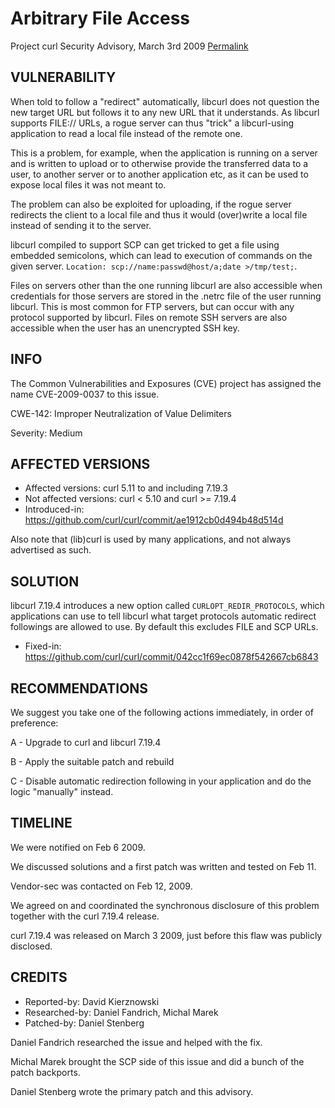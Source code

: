 Arbitrary File Access
=====================

Project curl Security Advisory, March 3rd 2009
[Permalink](https://curl.se/docs/CVE-2009-0037.html)

VULNERABILITY
-------------

When told to follow a "redirect" automatically, libcurl does not question the
new target URL but follows it to any new URL that it understands. As libcurl
supports FILE:// URLs, a rogue server can thus "trick" a libcurl-using
application to read a local file instead of the remote one.

This is a problem, for example, when the application is running on a server
and is written to upload or to otherwise provide the transferred data to a
user, to another server or to another application etc, as it can be used to
expose local files it was not meant to.

The problem can also be exploited for uploading, if the rogue server
redirects the client to a local file and thus it would (over)write a local
file instead of sending it to the server.

libcurl compiled to support SCP can get tricked to get a file using embedded
semicolons, which can lead to execution of commands on the given
server. `Location: scp://name:passwd@host/a;date >/tmp/test;`.

Files on servers other than the one running libcurl are also accessible when
credentials for those servers are stored in the .netrc file of the user
running libcurl. This is most common for FTP servers, but can occur with
any protocol supported by libcurl. Files on remote SSH servers are also
accessible when the user has an unencrypted SSH key.

INFO
----

The Common Vulnerabilities and Exposures (CVE) project has assigned the name
CVE-2009-0037 to this issue.

CWE-142: Improper Neutralization of Value Delimiters

Severity: Medium

AFFECTED VERSIONS
-----------------

- Affected versions: curl 5.11 to and including 7.19.3
- Not affected versions: curl < 5.10 and curl >= 7.19.4
- Introduced-in: https://github.com/curl/curl/commit/ae1912cb0d494b48d514d

Also note that (lib)curl is used by many applications, and not always
advertised as such.

SOLUTION
--------

libcurl 7.19.4 introduces a new option called `CURLOPT_REDIR_PROTOCOLS`, which
applications can use to tell libcurl what target protocols automatic redirect
followings are allowed to use. By default this excludes FILE and SCP URLs.

- Fixed-in: https://github.com/curl/curl/commit/042cc1f69ec0878f542667cb6843

RECOMMENDATIONS
---------------

We suggest you take one of the following actions immediately, in order of
preference:

 A - Upgrade to curl and libcurl 7.19.4

 B - Apply the suitable patch and rebuild

 C - Disable automatic redirection following in your application and do the
     logic "manually" instead.

TIMELINE
---------

We were notified on Feb 6 2009.

We discussed solutions and a first patch was written and tested on Feb 11.

Vendor-sec was contacted on Feb 12, 2009.

We agreed on and coordinated the synchronous disclosure of this problem
together with the curl 7.19.4 release.

curl 7.19.4 was released on March 3 2009, just before this flaw was publicly
disclosed.

CREDITS
-------

- Reported-by: David Kierznowski
- Researched-by: Daniel Fandrich, Michal Marek
- Patched-by: Daniel Stenberg

Daniel Fandrich researched the issue and helped with the fix.

Michal Marek brought the SCP side of this issue and did a bunch of the
patch backports.

Daniel Stenberg wrote the primary patch and this advisory.
